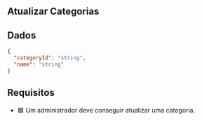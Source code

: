 ## Atualizar Categorias

## Dados

```json
{
  "categoryId": "string",
  "name": "string"
}
```

## Requisitos
- 🟩 Um administrador deve conseguir atualizar uma categoria.
